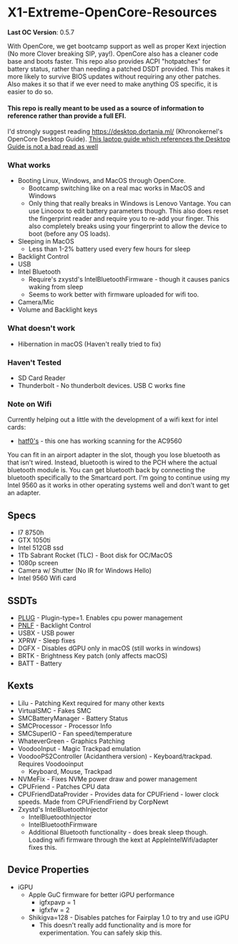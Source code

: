 # X1-Extreme-OpenCore-Resources

**Last OC Version**: 0.5.7

With OpenCore, we get bootcamp support as well as proper Kext injection (No more Clover breaking SIP, yay!). OpenCore also has a cleaner code base and boots faster. This repo also provides ACPI "hotpatches" for battery status, rather than needing a patched DSDT provided. This makes it more likely to survive BIOS updates without requiring any other patches. Also makes it so that if we ever need to make anything OS specific, it is easier to do so.

#### This repo is really meant to be used as a source of information to reference rather than provide a full EFI.
I'd strongly suggest reading https://desktop.dortania.ml/ (Khronokernel's OpenCore Desktop Guide). [This laptop guide which references the Desktop Guide is not a bad read as well](https://dortania.github.io/oc-laptop-guide/)

### What works
* Booting Linux, Windows, and MacOS through OpenCore.
  * Bootcamp switching like on a real mac works in MacOS and Windows
  * Only thing that really breaks in Windows is Lenovo Vantage. You can use Linooox to edit battery parameters though. This also does reset the fingerprint reader and require you to re-add your finger. This also completely breaks using your fingerprint to allow the device to boot (before any OS loads).
* Sleeping in MacOS
  * Less than 1-2% battery used every few hours for sleep
* Backlight Control
* USB
* Intel Bluetooth
  * Require's zxystd's IntelBluetoothFirmware - though it causes panics waking from sleep
  * Seems to work better with firmware uploaded for wifi too.
* Camera/Mic
* Volume and Backlight keys

### What doesn't work
* Hibernation in macOS (Haven't really tried to fix)

### Haven't Tested
* SD Card Reader
* Thunderbolt - No thunderbolt devices. USB C works fine

### Note on Wifi

Currently helping out a little with the development of a wifi kext for intel cards:
* [hatf0's](https://github.com/AppleIntelWifi/adapter) - this one has working scanning for the AC9560

You can fit in an airport adapter in the slot, though you lose bluetooth as that isn't wired. Instead, bluetooth is wired to the PCH where the actual bluetooth module is. You can get bluetooth back by connecting the bluetooth specifically to the Smartcard port. I'm going to continue using my Intel 9560 as it works in other operating systems well and don't want to get an adapter.

## Specs
* I7 8750h
* GTX 1050ti
* Intel 512GB ssd
* 1Tb Sabrant Rocket (TLC) - Boot disk for OC/MacOS
* 1080p screen
* Camera w/ Shutter (No IR for Windows Hello)
* Intel 9560 Wifi card

## SSDTs
* [PLUG](https://github.com/acidanthera/OpenCorePkg/blob/master/Docs/AcpiSamples/SSDT-PLUG.dsl) - Plugin-type=1. Enables cpu power management
* [PNLF](https://github.com/acidanthera/WhateverGreen/blob/master/Manual/SSDT-PNLF.dsl) - Backlight Control
* USBX - USB power
* XPRW - Sleep fixes
* DGFX - Disables dGPU only in macOS (still works in windows)
* BRTK - Brightness Key patch (only affects macOS)
* BATT - Battery

## Kexts
* Lilu - Patching Kext required for many other kexts
* VirtualSMC - Fakes SMC
* SMCBatteryManager - Battery Status
* SMCProcessor - Processor Info
* SMCSuperIO - Fan speed/temperature
* WhateverGreen - Graphics Patching
* VoodooInput - Magic Trackpad emulation
* VoodooPS2Controller (Acidanthera version) - Keyboard/trackpad. Requires Voodooinput
   * Keyboard, Mouse, Trackpad
* NVMeFix - Fixes NVMe power draw and power management
* CPUFriend - Patches CPU data
* CPUFriendDataProvider - Provides data for CPUFriend - lower clock speeds. Made from CPUFriendFriend by CorpNewt
* Zxystd's IntelBluetoothInjector
  * IntelBluetoothInjector
  * IntelBluetoothFirmware
  * Additional Bluetooth functionality - does break sleep though. Loading wifi firmware through the kext at AppleIntelWifi/adapter fixes this.


## Device Properties
* iGPU
  * Apple GuC firmware for better iGPU performance
    * igfxpavp = 1
    * igfxfw = 2
  * Shikigva=128 - Disables patches for Fairplay 1.0 to try and use iGPU
    * This doesn't really add functionality and is more for experimentation. You can safely skip this.
